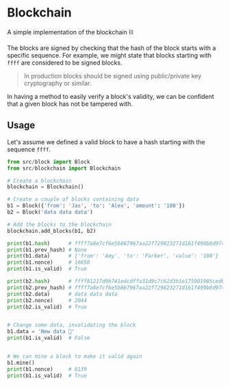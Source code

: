 # Blockchain

A simple implementation of the blockchain ⛓

The blocks are signed by checking that the hash of the block starts with a specific sequence.
For example, we might state that blocks starting with `ffff` are considered to be signed blocks.

> In production blocks should be signed using public/private key cryptography or similar.

In having a method to easily verify a block's validity, we can be confident that a given block has not be tampered with.

## Usage

Let's assume we defined a valid block to have a hash starting with the sequence `ffff`.

```python
from src/block import Block
from src/blockchain import Blockchain

# Create a blockchain
blockchain = Blockchain()

# Create a couple of blocks containing data
b1 = Block({'from': 'Jas', 'to': 'Alex', 'amount': '100'})
b2 = Block('data data data')

# Add the blocks to the blockchain
blockchain.add_blocks(b1, b2)

print(b1.hash)      # ffff7a8e7cf6e5b867967aa22f729823271d161f499b8d974f067844e1ad5754
print(b1.prev_hash) # None
print(b1.data)      # {'from': 'Amy', 'to': 'Parker', 'value': '100'}
print(b1.nonce)     # 16650
print(b1.is_valid)  # True

print(b2.hash)      # ffff81217d9b741edcdffa31d9c7c62d3b1e175901905cedba4a68e5321a9037
print(b2.prev_hash) # ffff7a8e7cf6e5b867967aa22f729823271d161f499b8d974f067844e1ad5754
print(b2.data)      # data data data
print(b2.nonce)     # 2044
print(b2.is_valid)  # True


# Change some data, invalidating the block
b1.data = 'New data 👾'
print(b1.is_valid)  # False


# We can mine a block to make it valid again
b1.mine()
print(b1.nonce)     # 8139
print(b1.is_valid)  # True

```
